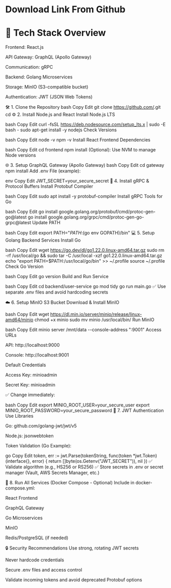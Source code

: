 # Download Link From Github #

# 🚀 Tech Stack Overview
Frontend: React.js

API Gateway: GraphQL (Apollo Gateway)

Communication: gRPC

Backend: Golang Microservices

Storage: MinIO (S3-compatible bucket)

Authentication: JWT (JSON Web Tokens)

🛠️ 1. Clone the Repository
bash
Copy
Edit
git clone https://github.com/<your-repo>.git
cd <your-repo>
⚙️ 2. Install Node.js and React
Install Node.js LTS

bash
Copy
Edit
curl -fsSL https://deb.nodesource.com/setup_lts.x | sudo -E bash -
sudo apt-get install -y nodejs
Check Versions

bash
Copy
Edit
node -v
npm -v
Install React Frontend Dependencies

bash
Copy
Edit
cd frontend
npm install
(Optional): Use NVM to manage Node versions

🌐 3. Setup GraphQL Gateway (Apollo Gateway)
bash
Copy
Edit
cd gateway
npm install
Add .env File (example):

env
Copy
Edit
JWT_SECRET=your_secure_secret
🔌 4. Install gRPC & Protocol Buffers
Install Protobuf Compiler

bash
Copy
Edit
sudo apt install -y protobuf-compiler
Install gRPC Tools for Go

bash
Copy
Edit
go install google.golang.org/protobuf/cmd/protoc-gen-go@latest
go install google.golang.org/grpc/cmd/protoc-gen-go-grpc@latest
Update PATH

bash
Copy
Edit
export PATH="$PATH:$(go env GOPATH)/bin"
💻 5. Setup Golang Backend Services
Install Go

bash
Copy
Edit
wget https://go.dev/dl/go1.22.0.linux-amd64.tar.gz
sudo rm -rf /usr/local/go && sudo tar -C /usr/local -xzf go1.22.0.linux-amd64.tar.gz
echo "export PATH=$PATH:/usr/local/go/bin" >> ~/.profile
source ~/.profile
Check Go Version

bash
Copy
Edit
go version
Build and Run Service

bash
Copy
Edit
cd backend/user-service
go mod tidy
go run main.go
✅ Use separate .env files and avoid hardcoding secrets

☁️ 6. Setup MinIO S3 Bucket
Download & Install MinIO

bash
Copy
Edit
wget https://dl.min.io/server/minio/release/linux-amd64/minio
chmod +x minio
sudo mv minio /usr/local/bin/
Run MinIO

bash
Copy
Edit
minio server /mnt/data --console-address ":9001"
Access URLs

API: http://localhost:9000

Console: http://localhost:9001

Default Credentials

Access Key: minioadmin

Secret Key: minioadmin

✅ Change immediately:

bash
Copy
Edit
export MINIO_ROOT_USER=your_secure_user
export MINIO_ROOT_PASSWORD=your_secure_password
🔐 7. JWT Authentication
Use Libraries

Go: github.com/golang-jwt/jwt/v5

Node.js: jsonwebtoken

Token Validation (Go Example):

go
Copy
Edit
token, err := jwt.Parse(tokenString, func(token *jwt.Token) (interface{}, error) {
    return []byte(os.Getenv("JWT_SECRET")), nil
})
✅ Validate algorithm (e.g., HS256 or RS256)
✅ Store secrets in .env or secret manager (Vault, AWS Secrets Manager, etc.)

🐳 8. Run All Services (Docker Compose - Optional)
Include in docker-compose.yml:

React Frontend

GraphQL Gateway

Go Microservices

MinIO

Redis/PostgreSQL (if needed)

🔒 Security Recommendations
Use strong, rotating JWT secrets

Never hardcode credentials

Secure .env files and access control

Validate incoming tokens and avoid deprecated Protobuf options
